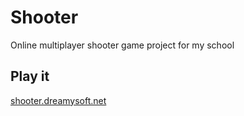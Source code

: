 # Shooter
Online multiplayer shooter game project for my school
## Play it
[shooter.dreamysoft.net](shooter.dreamysoft.net)
